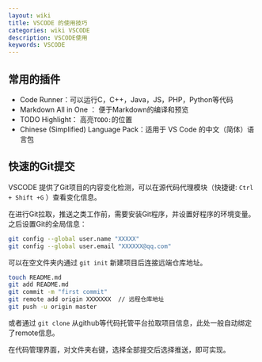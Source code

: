 ```yaml
---
layout: wiki
title: VSCODE 的使用技巧
categories: wiki VSCODE
description: VSCODE使用
keywords: VSCODE
---
```


## 常用的插件

+ Code Runner：可以运行C，C++，Java，JS，PHP，Python等代码
+ Markdown All in One ： 便于Markdown的编译和预览
+ TODO Highlight： 高亮`TODO:`的位置
+ Chinese (Simplified) Language Pack：适用于 VS Code 的中文（简体）语言包


## 快速的Git提交

VSCODE 提供了Git项目的内容变化检测，可以在源代码代理模块（快捷键: `Ctrl + Shift +G` ）查看变化信息。

在进行Git拉取，推送之类工作前，需要安装Git程序，并设置好程序的环境变量。之后设置Git的全局信息：
```bash
git config --global user.name "XXXXX" 
git config --global user.email "XXXXXX@qq.com"
```
可以在空文件夹内通过 `git init` 新建项目后连接远端仓库地址。
```bash
touch README.md 
git add README.md 
git commit -m "first commit" 
git remote add origin XXXXXXX  // 远程仓库地址
git push -u origin master
```

或者通过 `git clone` 从github等代码托管平台拉取项目信息，此处一般自动绑定了remote信息。

在代码管理界面，对文件夹右键，选择全部提交后选择推送，即可实现。